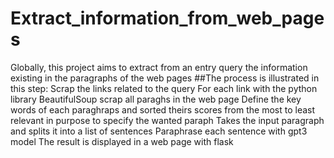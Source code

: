 # Extract_information_from_web_pages
Globally, this project aims to extract from an entry query the information existing in the paragraphs of the web pages
##The process is illustrated in this step:
Scrap the links related to the query 
For each link with the python library BeautifulSoup scrap all paraghs in the web page
Define the key words of each paraghraps and sorted theirs scores from the most  to least relevant in purpose to specify the wanted paraph
Takes the input paragraph and splits it into a list of sentences
Paraphrase each sentence with gpt3 model
The result is displayed in a web  page with flask
